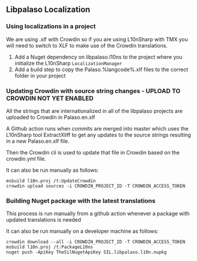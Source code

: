 ## Libpalaso Localization

### Using localizations in a project

We are using .xlf with Crowdin so if you are using L10nSharp with TMX you will need to switch to XLF to make use of the Crowdin translations.

1. Add a Nuget dependency on libpalaso.l10ns to the project where you initialize the L10nSharp `LocalizationManager`
2. Add a build step to copy the Palaso.%langcode%.xlf files to the correct folder in your project

### Updating Crowdin with source string changes - UPLOAD TO CROWDIN NOT YET ENABLED

All the strings that are internationalized in all of the libpalaso projects are uploaded to Crowdin in Palaso.en.xlf

A Github action runs when commits are merged into master which uses the L10nSharp tool ExtractXliff to get any updates to the source strings resulting in a new Palaso.en.xlf file.

Then the Crowdin cli is used to update that file in Crowdin based on the crowdin.yml file.

It can also be run manually as follows:
```
msbuild l10n.proj /t:UpdateCrowdin
crowdin upload sources -i CROWDIN_PROJECT_ID -T CROWDIN_ACCESS_TOKEN
```

### Building Nuget package with the latest translations
This process is run manually from a github action whenever a package with updated translations is needed

It can also be run manually on a developer machine as follows:
```
crowdin download --all -i CROWDIN_PROJECT_ID -T CROWDIN_ACCESS_TOKEN
msbuild l10n.proj /t:PackageL10ns
nuget push -ApiKey TheSilNugetApiKey SIL.libpalaso.l10n.nupkg
```